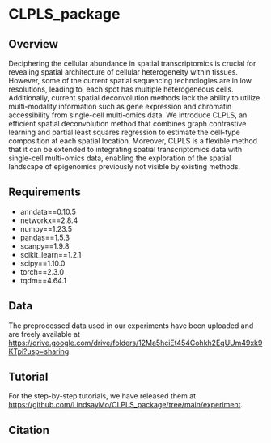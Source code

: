 # CLPLS_package

## Overview
Deciphering the cellular abundance in spatial transcriptomics is crucial for revealing spatial architecture of cellular heterogeneity within tissues. However, some of the current spatial sequencing technologies are in low resolutions, leading to, each spot has multiple heterogeneous cells. Additionally, current spatial deconvolution methods lack the ability to utilize multi-modality information such as gene expression and chromatin accessibility from single-cell multi-omics data. We introduce CLPLS, an efficient spatial deconvolution method that combines graph contrastive learning and partial least squares regression to estimate the cell-type composition at each spatial location. Moreover, CLPLS is a flexible method that it can be extended to integrating spatial transcriptomics data with single-cell multi-omics data, enabling the exploration of the spatial landscape of epigenomics previously not visible by existing methods.

## Requirements

* anndata==0.10.5
* networkx==2.8.4
* numpy==1.23.5
* pandas==1.5.3
* scanpy==1.9.8
* scikit_learn==1.2.1
* scipy==1.10.0
* torch==2.3.0
* tqdm==4.64.1

## Data

The preprocessed data used in our experiments have been uploaded and are freely available at https://drive.google.com/drive/folders/12Ma5hciEt454Cohkh2EqUUm49xk9KTpi?usp=sharing.

## Tutorial
For the step-by-step tutorials, we have released them at https://github.com/LindsayMo/CLPLS_package/tree/main/experiment.




## Citation
